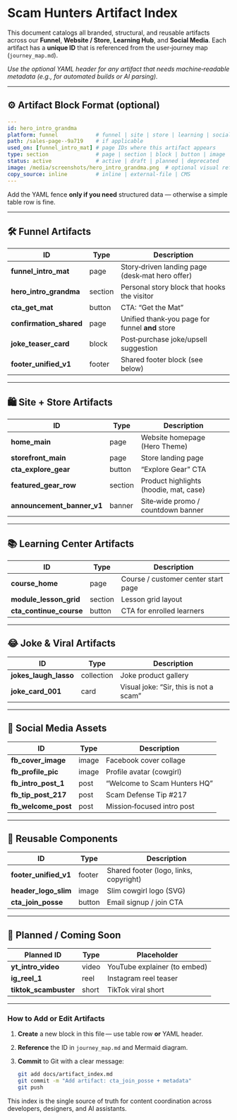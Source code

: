 # Scam Hunters Artifact Index

This document catalogs all branded, structural, and reusable artifacts across our **Funnel**, **Website / Store**, **Learning Hub**, and **Social Media**.  Each artifact has a **unique ID** that is referenced from the user‑journey map (`journey_map.md`).

*Use the optional YAML header for any artifact that needs machine‑readable metadata (e.g., for automated builds or AI parsing).*

---

## ⚙️  Artifact Block Format (optional)

```yaml
---
id: hero_intro_grandma
platform: funnel            # funnel | site | store | learning | social
path: /sales-page--9a719    # if applicable
used_on: [funnel_intro_mat] # page IDs where this artifact appears
type: section               # page | section | block | button | image | post | video
status: active              # active | draft | planned | deprecated
image: /media/screenshots/hero_intro_grandma.png  # optional visual reference
copy_source: inline         # inline | external-file | CMS
---
```

Add the YAML fence **only if you need** structured data — otherwise a simple table row is fine.

---

## 🛠 Funnel Artifacts

| ID                       | Type    | Description                                     |
| ------------------------ | ------- | ----------------------------------------------- |
| **funnel\_intro\_mat**   | page    | Story‑driven landing page (desk‑mat hero offer) |
| **hero\_intro\_grandma** | section | Personal story block that hooks the visitor     |
| **cta\_get\_mat**        | button  | CTA: “Get the Mat”                              |
| **confirmation\_shared** | page    | Unified thank‑you page for funnel **and** store |
| **joke\_teaser\_card**   | block   | Post‑purchase joke/upsell suggestion            |
| **footer\_unified\_v1**  | footer  | Shared footer block (see below)                 |

---

## 🛍 Site + Store Artifacts

| ID                           | Type    | Description                            |
| ---------------------------- | ------- | -------------------------------------- |
| **home\_main**               | page    | Website homepage (Hero Theme)          |
| **storefront\_main**         | page    | Store landing page                     |
| **cta\_explore\_gear**       | button  | “Explore Gear” CTA                     |
| **featured\_gear\_row**      | section | Product highlights (hoodie, mat, case) |
| **announcement\_banner\_v1** | banner  | Site‑wide promo / countdown banner     |

---

## 📚 Learning Center Artifacts

| ID                        | Type    | Description                         |
| ------------------------- | ------- | ----------------------------------- |
| **course\_home**          | page    | Course / customer center start page |
| **module\_lesson\_grid**  | section | Lesson grid layout                  |
| **cta\_continue\_course** | button  | CTA for enrolled learners           |

---

## 😂 Joke & Viral Artifacts

| ID                      | Type       | Description                            |
| ----------------------- | ---------- | -------------------------------------- |
| **jokes\_laugh\_lasso** | collection | Joke product gallery                   |
| **joke\_card\_001**     | card       | Visual joke: “Sir, this is not a scam” |

---

## 📱 Social Media Assets

| ID                     | Type  | Description                  |
| ---------------------- | ----- | ---------------------------- |
| **fb\_cover\_image**   | image | Facebook cover collage       |
| **fb\_profile\_pic**   | image | Profile avatar (cowgirl)     |
| **fb\_intro\_post\_1** | post  | “Welcome to Scam Hunters HQ” |
| **fb\_tip\_post\_217** | post  | Scam Defense Tip #217        |
| **fb\_welcome\_post**  | post  | Mission‑focused intro post   |

---

## 🧱 Reusable Components

| ID                      | Type   | Description                            |
| ----------------------- | ------ | -------------------------------------- |
| **footer\_unified\_v1** | footer | Shared footer (logo, links, copyright) |
| **header\_logo\_slim**  | image  | Slim cowgirl logo (SVG)                |
| **cta\_join\_posse**    | button | Email signup / join CTA                |

---

## 🧭 Planned / Coming Soon

| Planned ID             | Type  | Placeholder                  |
| ---------------------- | ----- | ---------------------------- |
| **yt\_intro\_video**   | video | YouTube explainer (to embed) |
| **ig\_reel\_1**        | reel  | Instagram reel teaser        |
| **tiktok\_scambuster** | short | TikTok viral short           |

---

### How to Add or Edit Artifacts

1. **Create** a new block in this file — use table row **or** YAML header.
2. **Reference** the ID in `journey_map.md` and Mermaid diagram.
3. **Commit** to Git with a clear message:

   ```bash
   git add docs/artifact_index.md
   git commit -m "Add artifact: cta_join_posse + metadata"
   git push
   ```

This index is the single source of truth for content coordination across developers, designers, and AI assistants.
